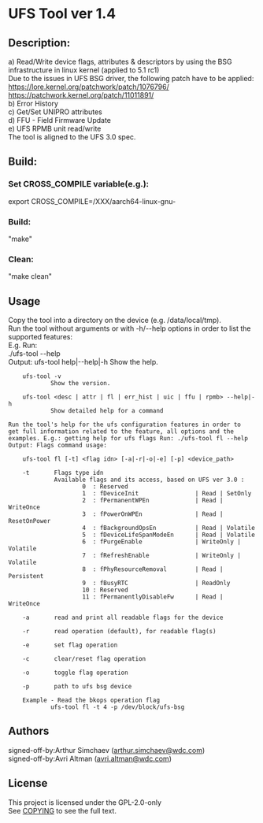 # UFS Tool ver 1.4 #

## Description: ##
a) Read/Write device flags, attributes & descriptors by
using the BSG infrastructure in linux kernel (applied to 5.1 rc1)   
Due to the issues in UFS BSG driver, the following patch have to be
applied:   
   https://lore.kernel.org/patchwork/patch/1076796/   
   https://patchwork.kernel.org/patch/11011891/   
b) Error History   
c) Get/Set UNIPRO attributes   
d) FFU - Field Firmware Update   
e) UFS RPMB unit read/write    
The tool is aligned to the UFS 3.0 spec.   

## Build: ##
### Set CROSS\_COMPILE variable(e.g.): ###
export CROSS\_COMPILE=/XXX/aarch64-linux-gnu-

### Build: ###
"make"

### Clean: ###
 "make clean"   

## Usage ##
Copy the tool into a directory on the device (e.g.
/data/local/tmp).   
Run the tool without arguments or with -h/--help
    options in order to list the supported features:   
E.g. Run:  
./ufs-tool --help  
Output:
    ufs-tool help|--help|-h Show the help.

        ufs-tool -v
                Show the version.

        ufs-tool <desc | attr | fl | err_hist | uic | ffu | rpmb> --help|-h
                Show detailed help for a command

    Run the tool's help for the ufs configuration features in order to
    get full information related to the feature, all options and the
    examples. E.g.: getting help for ufs flags Run: ./ufs-tool fl --help
    Output: Flags command usage:

        ufs-tool fl [-t] <flag idn> [-a|-r|-o|-e] [-p] <device_path> 

        -t       Flags type idn
                 Available flags and its access, based on UFS ver 3.0 :
                         0  : Reserved
                         1  : fDeviceInit                | Read | SetOnly
                         2  : fPermanentWPEn             | Read | WriteOnce
                         3  : fPowerOnWPEn               | Read | ResetOnPower
                         4  : fBackgroundOpsEn           | Read | Volatile
                         5  : fDeviceLifeSpanModeEn      | Read | Volatile
                         6  : fPurgeEnable               | WriteOnly | Volatile
                         7  : fRefreshEnable             | WriteOnly | Volatile
                         8  : fPhyResourceRemoval        | Read | Persistent
                         9  : fBusyRTC                   | ReadOnly
                         10 : Reserved
                         11 : fPermanentlyDisableFw      | Read | WriteOnce

        -a       read and print all readable flags for the device

        -r       read operation (default), for readable flag(s)

        -e       set flag operation

        -c       clear/reset flag operation

        -o       toggle flag operation

        -p       path to ufs bsg device

        Example - Read the bkops operation flag
                ufs-tool fl -t 4 -p /dev/block/ufs-bsg

## Authors ##
signed-off-by:Arthur Simchaev (arthur.simchaev@wdc.com)    
signed-off-by:Avri Altman (avri.altman@wdc.com)    

## License ##
This project is licensed under the GPL-2.0-only  
See [COPYING](COPYING) to see the full text.

